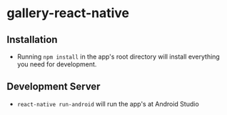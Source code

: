 # gallery-react-native
<h2>Installation</h2>
<ul>
<li>Running <code>npm install</code> in the app's root directory will install everything you need for development.</li>
</ul>
<h2>Development Server</h2>
<ul>
<li><code>react-native run-android</code> will run the app's at Android Studio</li>
</ul>
